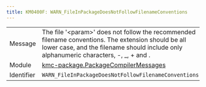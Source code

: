 ```yaml
---
title: KM0400F: WARN_FileInPackageDoesNotFollowFilenameConventions
---
```


|            |           |
|------------|---------- |
| Message    | The file '&lt;param&gt;' does not follow the recommended filename conventions\. The extension should be all lower case, and the filename should include only alphanumeric characters, \-, \_, \+ and \. |
| Module     | [kmc-package.PackageCompilerMessages](kmc-package.packagecompilermessages) |
| Identifier | `WARN_FileInPackageDoesNotFollowFilenameConventions` |


